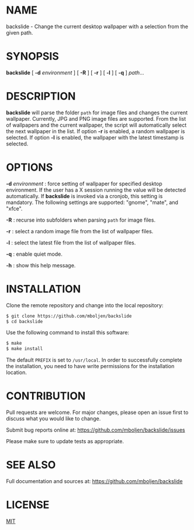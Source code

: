 # NAME

backslide - Change the current desktop wallpaper with a selection from the given path.


# SYNOPSIS

**backslide** [ **-d** _environment_ ] [ **-R** ] [ **-r** ] [ **-l** ] [ **-q** ] _path_...


# DESCRIPTION

**backslide** will parse the folder `path` for image files and changes the current wallpaper.  Currently, JPG and PNG image files are supported.  From the list of wallpapers and the current wallpaper, the script will automatically select the next wallpaper in the list.  If option **-r** is enabled, a random wallpaper is selected.  If option **-l** is enabled, the wallpaper with the latest timestamp is selected.


# OPTIONS

**-d** _environment_
: force setting of wallpaper for specified desktop environment.  If the user has a X session running the value will be detected automatically.  If **backslide** is invoked via a cronjob, this setting is mandatory.  The following settings are supported: "gnome", "mate", and "xfce".

**-R**
: recurse into subfolders when parsing `path` for image files.

**-r**
: select a random image file from the list of wallpaper files.

**-l**
: select the latest file from the list of wallpaper files.

**-q**
: enable quiet mode.

**-h**
: show this help message.


# INSTALLATION

Clone the remote repository and change into the local repository:

```bash
$ git clone https://github.com/mboljen/backslide
$ cd backslide
```

Use the following command to install this software:

```bash
$ make
$ make install
```

The default `PREFIX` is set to `/usr/local`.  In order to successfully complete the installation, you need to have write permissions for the installation location.


# CONTRIBUTION

Pull requests are welcome.  For major changes, please open an issue first to discuss what you would like to change.

Submit bug reports online at: <https://github.com/mboljen/backslide/issues>

Please make sure to update tests as appropriate.


# SEE ALSO

Full documentation and sources at: <https://github.com/mboljen/backslide>


# LICENSE

[MIT](https://choosealicense.com/licenses/mit/)
